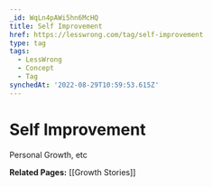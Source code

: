 ```yaml
---
_id: WqLn4pAWi5hn6McHQ
title: Self Improvement
href: https://lesswrong.com/tag/self-improvement
type: tag
tags:
  - LessWrong
  - Concept
  - Tag
synchedAt: '2022-08-29T10:59:53.615Z'
---
```

# Self Improvement

Personal Growth, etc

**Related Pages:** [[Growth Stories]]